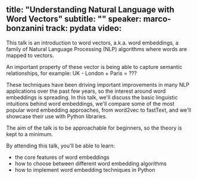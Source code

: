 title: "Understanding Natural Language with Word Vectors"
subtitle: ""
speaker: marco-bonzanini
track: pydata
video:
---
This talk is an introduction to word vectors, a.k.a. word embeddings, 
a family of Natural Language Processing (NLP) algorithms
where words are mapped to vectors.

An important property of these vector is
being able to capture semantic relationships,
for example:
UK - London + Paris = ???

These techniques have been driving important improvements in many NLP applications
over the past few years, so the interest around word embeddings is spreading.
In this talk, we'll discuss the basic linguistic intuitions behind word embeddings, 
we'll compare some of the most popular word embedding approaches, from word2vec
to fastText, and we'll showcase their use with Python libraries.

The aim of the talk is to be approachable for beginners,
so the theory is kept to a minimum.

By attending this talk, you'll be able to learn:
- the core features of word embeddings
- how to choose between different word embedding algorithms
- how to implement word embedding techniques in Python